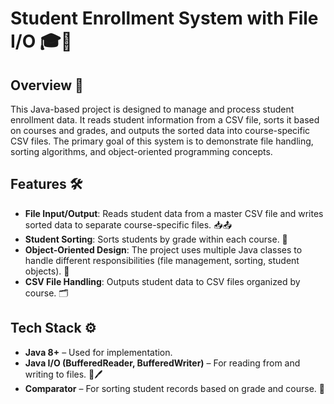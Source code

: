 # Student Enrollment System with File I/O 🎓📂

## Overview 🌟

This Java-based project is designed to manage and process student enrollment data. It reads student information from a CSV file, sorts it based on courses and grades, and outputs the sorted data into course-specific CSV files. The primary goal of this system is to demonstrate file handling, sorting algorithms, and object-oriented programming concepts.

## Features 🛠️

- **File Input/Output**: Reads student data from a master CSV file and writes sorted data to separate course-specific files. 📥📤
- **Student Sorting**: Sorts students by grade within each course. 🎯
- **Object-Oriented Design**: The project uses multiple Java classes to handle different responsibilities (file management, sorting, student objects). 🔄
- **CSV File Handling**: Outputs student data to CSV files organized by course. 🗂️

## Tech Stack ⚙️

- **Java 8+** – Used for implementation.
- **Java I/O (BufferedReader, BufferedWriter)** – For reading from and writing to files. 📖🖊️
- **Comparator** – For sorting student records based on grade and course. 🧮


